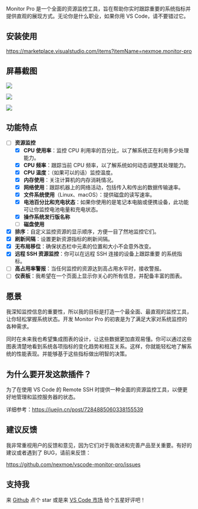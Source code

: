 Monitor Pro 是一个全面的资源监控工具，旨在帮助你实时跟踪重要的系统指标并提供直观的展现方式。无论你是什么职业，如果你用 VS Code，请不要错过它。

## 安装使用

<https://marketplace.visualstudio.com/items?itemName=nexmoe.monitor-pro>

## 屏幕截图

![](https://i.dawnlab.me/f4994d4cc1b09a7c8429191762d6c085.png)

![](https://i.dawnlab.me/6a860a03d54f14ccb9c5b918118abb44.png)

![](https://i.dawnlab.me/4739faf7471aa42625e76fad8efe4419.png)

## 功能特点

- [ ] **资源监控**
  - [x] **CPU 使用率**：监控 CPU 利用率的百分比，以了解系统正在利用多少处理能力。
  - [x] **CPU 频率**：跟踪当前 CPU 频率，以了解系统如何动态调整其处理能力。
  - [x] **CPU 温度**：（如果可以的话）监控温度。
  - [x] **内存使用**：关注计算机的内存消耗情况。
  - [x] **网络使用**：跟踪机器上的网络活动，包括传入和传出的数据传输速率。
  - [x] **文件系统使用**（Linux、macOS）：提供磁盘的读写速率。
  - [x] **电池百分比和充电状态**：如果你使用的是笔记本电脑或便携设备，此功能可让你监控电池电量和充电状态。
  - [x] **操作系统发行版名称**
  - [ ] **磁盘使用**
- [x] **排序**：自定义监控资源的显示顺序，方便一目了然地监控它们。
- [x] **刷新间隔**：设置更新资源指标的刷新间隔。
- [x] **无布局移位**：确保状态栏中元素的位置和大小不会意外改变。
- [x] **远程 SSH 资源监控**：你可以在远程 SSH 连接的设备上跟踪重要
的系统指标。
- [ ] **高占用率警报**：当任何监控的资源达到高占用水平时，接收警报。
- [ ] **仪表板**：我希望在一个页面上显示你关心的所有信息，并配备丰富的图表。

## 愿景

我深知监控信息的重要性，所以我的目标是打造一个最全面、最直观的监控工具，让你轻松掌握系统状态。开发 Monitor Pro 的初衷是为了满足大家对系统监控的各种需求。

同时在未来我也希望集成图表的设计，让这些数据更加直观易懂。你可以通过这些图表清楚地看到系统各项指标的变化趋势和相互关系。这样，你就能轻松地了解系统的性能表现。并能够基于这些指标做出明智的决策。

## 为什么要开发这款插件？

为了在使用 VS Code 的 Remote SSH 时提供一种全面的资源监控工具，以便更好地管理和监控服务器的状态。

详细参考：<https://juejin.cn/post/7284885060338155539>

## 建议反馈

我非常重视用户的反馈和意见，因为它们对于我改进和完善产品至关重要。有好的建议或者遇到了 BUG，请前来反馈：

<https://github.com/nexmoe/vscode-monitor-pro/issues>

## 支持我

来 [Github](https://github.com/nexmoe/vscode-monitor-pro) 点个 star 或是来 [VS Code 市场](https://marketplace.visualstudio.com/items?itemName=nexmoe.monitor-pro&ssr=false#review-details) 给个五星好评吧！
